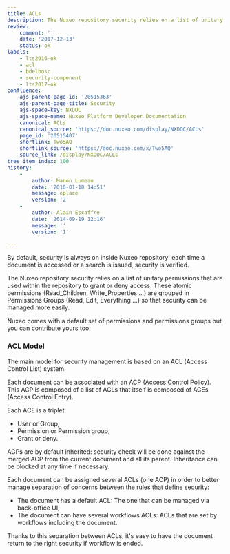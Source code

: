 ```yaml
---
title: ACLs
description: The Nuxeo repository security relies on a list of unitary permissions that are used within the repository to grant or deny access.
review:
    comment: ''
    date: '2017-12-13'
    status: ok
labels:
    - lts2016-ok
    - acl
    - bdelbosc
    - security-component
    - lts2017-ok
confluence:
    ajs-parent-page-id: '20515363'
    ajs-parent-page-title: Security
    ajs-space-key: NXDOC
    ajs-space-name: Nuxeo Platform Developer Documentation
    canonical: ACLs
    canonical_source: 'https://doc.nuxeo.com/display/NXDOC/ACLs'
    page_id: '20515407'
    shortlink: Two5AQ
    shortlink_source: 'https://doc.nuxeo.com/x/Two5AQ'
    source_link: /display/NXDOC/ACLs
tree_item_index: 100
history:
    -
        author: Manon Lumeau
        date: '2016-01-18 14:51'
        message: eplace
        version: '2'
    -
        author: Alain Escaffre
        date: '2014-09-19 12:16'
        message: ''
        version: '1'

---
```

By default, security is always on inside Nuxeo repository: each time a document is accessed or a search is issued, security is verified.

The Nuxeo repository security relies on a list of unitary permissions that are used within the repository to grant or deny access. These atomic permissions (Read_Children, Write_Properties ...) are grouped in Permissions Groups (Read, Edit, Everything ...) so that security can be managed more easily.

Nuxeo comes with a default set of permissions and permissions groups but you can contribute yours too.

### ACL Model

The main model for security management is based on an ACL (Access Control List) system.

Each document can be associated with an ACP (Access Control Policy). This ACP is composed of a list of ACLs that itself is composed of ACEs (Access Control Entry).

Each ACE is a triplet:

*   User or Group,
*   Permission or Permission group,
*   Grant or deny.

ACPs are by default inherited: security check will be done against the merged ACP from the current document and all its parent. Inheritance can be blocked at any time if necessary.

Each document can be assigned several ACLs (one ACP) in order to better manage separation of concerns between the rules that define security:

*   The document has a default ACL: The one that can be managed via back-office UI,
*   The document can have several workflows ACLs: ACLs that are set by workflows including the document.

Thanks to this separation between ACLs, it's easy to have the document return to the right security if workflow is ended.
